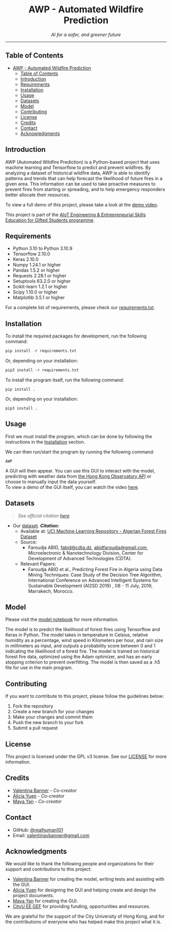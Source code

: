# <div align="center">AWP - Automated Wildfire Prediction</div>

<div align="center"><i>AI for a safer, and greener future</i></div>

***

## Table of Contents

- [AWP - Automated Wildfire Prediction](#awp---automated-wildfire-prediction)
  - [Table of Contents](#table-of-contents)
  - [Introduction](#introduction)
  - [Requirements](#requirements)
  - [Installation](#installation)
  - [Usage](#usage)
  - [Datasets](#datasets)
  - [Model](#model)
  - [Contributing](#contributing)
  - [License](#license)
  - [Credits](#credits)
  - [Contact](#contact)
  - [Acknowledgments](#acknowledgments)

## Introduction

AWP (Automated Wildfire Prediction) is a Python-based project that uses machine learning and Tensorflow to predict and prevent wildfires. By analyzing a dataset of historical wildfire data, AWP is able to identify patterns and trends that can help forecast the likelihood of future fires in a given area. This information can be used to take proactive measures to prevent fires from starting or spreading, and to help emergency responders better allocate their resources.

To view a full demo of this project, please take a look at the [demo video](https://youtu.be/9h0zErdJY9c).

This project is part of the [AIoT Engineering & Entrepreneurial Skills Education for Gifted Students programme](https://cityueegef.github.io/about/).

## Requirements

- Python 3.10 to Python 3.10.9
- Tensorflow 2.10.0
- Keras 2.10.0
- Numpy 1.24.1 or higher
- Pandas 1.5.2 or higher
- Requests 2.28.1 or higher
- Setuptools 63.2.0 or higher
- Scikit-learn 1.2.1 or higher
- Scipy 1.10.0 or higher
- Matplotlib 3.5.1 or higher
  
For a complete list of requirements, please check our [requirements.txt](requirements.txt).

## Installation

To install the required packages for development, run the following command:

```py
pip install -r requirements.txt
```

Or, depending on your installation:

```py
pip3 install -r requirements.txt
```

To install the program itself, run the following command:

```shell
pip install .
```

Or, depending on your installation:

```shell
pip3 install .
```

## Usage

First we must install the program, which can be done by following the instructions in the [Installation](#installation) section.

We can then run/start the program by running the following command:

```shell
AWP
```

A GUI will then appear. You can use this GUI to interact with the model, predicting with weather data from [the Hong Kong Observatory API](https://www.hko.gov.hk/en/weatherAPI/doc/files/HKO_Open_Data_API_Documentation.pdf) or choose to manually input the data yourself.  
To view a demo of the GUI itself, you can watch the video [here](https://youtu.be/Q6VV1mRQrMY). 

## Datasets

> *See official citation [here](src/model/datasets/README.md)*

- Our [dataset](src/model/datasets/dataset.csv). ***Citation:***
  - Available at: [UCI Machine Learning Repository - Algerian Forest Fires Dataset](https://archive.ics.uci.edu/ml/datasets/Algerian+Forest+Fires+Dataset++#)
  - Source:
    - Faroudja ABID, fabid@cdta.dz, abidfaroudja@gmail.com, Microelectronic & Nanotechnology Division, Center for Development of Advanced Technologies (CDTA).
  - Relevant Papers:
    - Faroudja ABID et al., Predicting Forest Fire in Algeria using Data Mining Techniques: Case Study of the Decision Tree Algorithm, International Conference on Advanced Intelligent Systems for Sustainable Development (AI2SD 2019) , 08 - 11 July, 2019, Marrakech, Morocco.

## Model

Please visit the [model notebook](src/model/model.ipynb) for more information.  

The model is to predict the likelihood of forest fires using Tensorflow and Keras in Python. The model takes in temperature in Celsius, relative humidity as a percentage, wind speed in Kilometers per hour, and rain size in millimeters as input, and outputs a probability score between 0 and 1 indicating the likelihood of a forest fire. The model is trained on historical forest fire data, optimized using the Adam optimizer, and has an early stopping criterion to prevent overfitting. The model is then saved as a .h5 file for use in the main program.

## Contributing

If you want to contribute to this project, please follow the guidelines below:

1. Fork the repository
2. Create a new branch for your changes
3. Make your changes and commit them
4. Push the new branch to your fork
5. Submit a pull request

## License

This project is licensed under the GPL v3 license. See our [LICENSE](LICENSE) for more information.

## Credits

- [Valentina Banner](https://github.com/realhuman101) - *Co-creator*
- [Alicia Yuen](https://github.com/Alicia1234567891) - *Co-creator*
- [Maya Yan](https://github.com/mayahkg) - *Co-creator*

## Contact

- GitHub: [@realhuman101](https://github.com/realhuman101)
- Email: valentinavbanner@gmail.com

## Acknowledgments

We would like to thank the following people and organizations for their support and contributions to this project:

- [Valentina Banner](https://realhuman101.github.io/) for creating the model, writing tests and assisting with the GUI.
- [Alicia Yuen](https://github.com/Alicia1234567891) for designing the GUI and helping create and design the project documents.
- [Maya Yan](https://github.com/mayahkg) for creating the GUI.
- [CityU EE GEF](https://cityueegef.github.io/) for providing funding, opportunities and resources.

We are grateful for the support of the City University of Hong Kong, and for the contributions of everyone who has helped make this project what it is.
